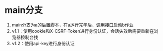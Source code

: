 # main分支
1. main分支为a的后置脚本，在a运行完毕后，调用接口启动b作业
2. v1.1：使用cookie和X-CSRF-Token进行身份认证，会话失效后需要重新在浏览器控制台找
3. v1.2：使用api-key进行身份认证
